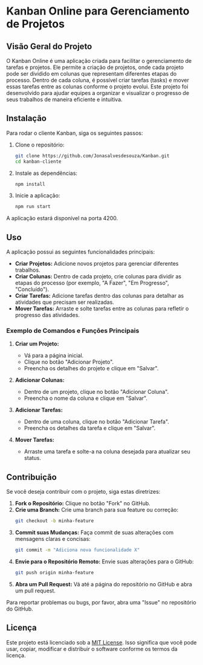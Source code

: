 # Kanban Online para Gerenciamento de Projetos

## Visão Geral do Projeto

O Kanban Online é uma aplicação criada para facilitar o gerenciamento de tarefas e projetos. Ele permite a criação de projetos, onde cada projeto pode ser dividido em colunas que representam diferentes etapas do processo. Dentro de cada coluna, é possível criar tarefas (tasks) e mover essas tarefas entre as colunas conforme o projeto evolui. Este projeto foi desenvolvido para ajudar equipes a organizar e visualizar o progresso de seus trabalhos de maneira eficiente e intuitiva.

## Instalação

Para rodar o cliente Kanban, siga os seguintes passos:

1. Clone o repositório:

   ```bash
   git clone https://github.com/Jonasalvesdesouza/Kanban.git
   cd kanban-cliente
   ```

2. Instale as dependências:

   ```bash
   npm install
   ```

3. Inicie a aplicação:
   ```bash
   npm run start
   ```

A aplicação estará disponível na porta 4200.

## Uso

A aplicação possui as seguintes funcionalidades principais:

- **Criar Projetos:** Adicione novos projetos para gerenciar diferentes trabalhos.
- **Criar Colunas:** Dentro de cada projeto, crie colunas para dividir as etapas do processo (por exemplo, "A Fazer", "Em Progresso", "Concluído").
- **Criar Tarefas:** Adicione tarefas dentro das colunas para detalhar as atividades que precisam ser realizadas.
- **Mover Tarefas:** Arraste e solte tarefas entre as colunas para refletir o progresso das atividades.

### Exemplo de Comandos e Funções Principais

1. **Criar um Projeto:**

   - Vá para a página inicial.
   - Clique no botão "Adicionar Projeto".
   - Preencha os detalhes do projeto e clique em "Salvar".

2. **Adicionar Colunas:**

   - Dentro de um projeto, clique no botão "Adicionar Coluna".
   - Preencha o nome da coluna e clique em "Salvar".

3. **Adicionar Tarefas:**

   - Dentro de uma coluna, clique no botão "Adicionar Tarefa".
   - Preencha os detalhes da tarefa e clique em "Salvar".

4. **Mover Tarefas:**
   - Arraste uma tarefa e solte-a na coluna desejada para atualizar seu status.

## Contribuição

Se você deseja contribuir com o projeto, siga estas diretrizes:

1. **Fork o Repositório:** Clique no botão "Fork" no GitHub.
2. **Crie uma Branch:** Crie uma branch para sua feature ou correção:
   ```bash
   git checkout -b minha-feature
   ```
3. **Commit suas Mudanças:** Faça commit de suas alterações com mensagens claras e concisas:
   ```bash
   git commit -m "Adiciona nova funcionalidade X"
   ```
4. **Envie para o Repositório Remoto:** Envie suas alterações para o GitHub:
   ```bash
   git push origin minha-feature
   ```
5. **Abra um Pull Request:** Vá até a página do repositório no GitHub e abra um pull request.

Para reportar problemas ou bugs, por favor, abra uma "Issue" no repositório do GitHub.

## Licença

Este projeto está licenciado sob a [MIT License](LICENSE). Isso significa que você pode usar, copiar, modificar e distribuir o software conforme os termos da licença.
